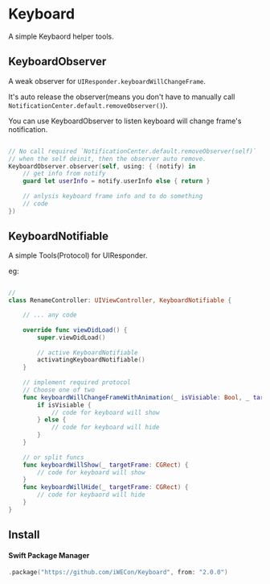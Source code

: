 # Keyboard

A simple Keybaord helper tools.


## KeyboardObserver

A weak observer for `UIResponder.keyboardWillChangeFrame`.

It's auto release the observer(means you don't have to manually call `NotificationCenter.default.removeObserver()`).

You can use KeyboardObserver to listen keyboard will change frame's notification.

```swift

// No call required `NotificationCenter.default.removeObserver(self)`
// when the self deinit, then the observer auto remove.
KeyboardObserver.observer(self, using: { (notify) in
    // get info from notify
    guard let userInfo = notify.userInfo else { return }
    
    // anlysis keyboard frame info and to do something
    // code
})
```


## KeyboardNotifiable

A simple Tools(Protocol) for UIResponder.

eg:
```swift

// 
class RenameController: UIViewController, KeyboardNotifiable {

    // ... any code
    
    override func viewDidLoad() {
        super.viewDidLoad()
        
        // active KeyboardNotifiable
        activatingKeyboardNotifiable()
    }
    
    // implement required protocol
    // Choose one of two
    func keyboardWillChangeFrameWithAnimation(_ isVisiable: Bool, _ targetFrame: CGRect) { 
        if isVisiable {
            // code for keyboard will show
        } else {
            // code for keyboard will hide
        }
    }
    
    // or split funcs
    func keyboardWillShow(_ targetFrame: CGRect) { 
        // code for keyboard will show
    }
    func keyboardWillHide(_ targetFrame: CGRect) { 
        // code for keybaord will hide
    }
}
```

## Install

#### Swift Package Manager

```swift
.package("https://github.com/iWECon/Keyboard", from: "2.0.0")
```
